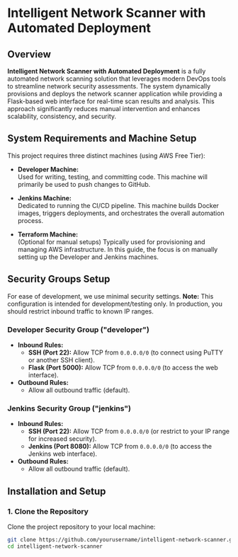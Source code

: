 # Intelligent Network Scanner with Automated Deployment

## Overview
**Intelligent Network Scanner with Automated Deployment** is a fully automated network scanning solution that leverages modern DevOps tools to streamline network security assessments. The system dynamically provisions and deploys the network scanner application while providing a Flask-based web interface for real-time scan results and analysis. This approach significantly reduces manual intervention and enhances scalability, consistency, and security.

## System Requirements and Machine Setup
This project requires three distinct machines (using AWS Free Tier):

- **Developer Machine:**  
  Used for writing, testing, and committing code. This machine will primarily be used to push changes to GitHub.
  
- **Jenkins Machine:**  
  Dedicated to running the CI/CD pipeline. This machine builds Docker images, triggers deployments, and orchestrates the overall automation process.
  
- **Terraform Machine:**  
  (Optional for manual setups) Typically used for provisioning and managing AWS infrastructure. In this guide, the focus is on manually setting up the Developer and Jenkins machines.

## Security Groups Setup

For ease of development, we use minimal security settings. **Note:** This configuration is intended for development/testing only. In production, you should restrict inbound traffic to known IP ranges.

### Developer Security Group ("developer")
- **Inbound Rules:**
  - **SSH (Port 22):** Allow TCP from `0.0.0.0/0` (to connect using PuTTY or another SSH client).
  - **Flask (Port 5000):** Allow TCP from `0.0.0.0/0` (to access the web interface).
- **Outbound Rules:**
  - Allow all outbound traffic (default).

### Jenkins Security Group ("jenkins")
- **Inbound Rules:**
  - **SSH (Port 22):** Allow TCP from `0.0.0.0/0` (or restrict to your IP range for increased security).
  - **Jenkins (Port 8080):** Allow TCP from `0.0.0.0/0` (to access the Jenkins web interface).
- **Outbound Rules:**
  - Allow all outbound traffic (default).

## Installation and Setup

### 1. Clone the Repository
Clone the project repository to your local machine:
```bash
git clone https://github.com/yourusername/intelligent-network-scanner.git
cd intelligent-network-scanner

